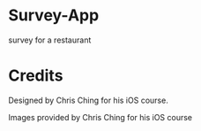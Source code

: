# Survey-App
survey for a restaurant 

# Credits
Designed by Chris Ching for his iOS course.

Images provided by Chris Ching for his iOS course
